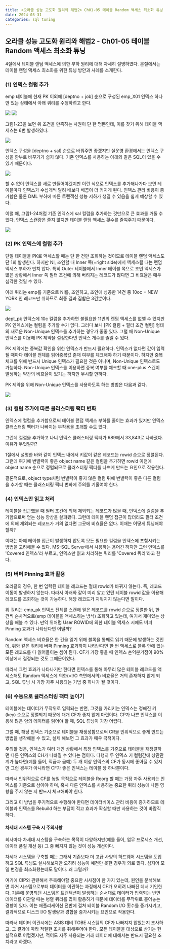 ```yaml
---
title: <오라클 성능 고도화 원리와 해법2> Ch01-05 테이블 Random 액세스 최소화 튜닝
date: 2024-03-31
categories: sql tuning
---
```


## 오라클 성능 고도화 원리와 해법2 - Ch01-05 테이블 Random 액세스 최소화 튜닝

4절에서 테이블 랜덤 액세스에 의한 부하 원리에 대해 자세히 설명하였다. 본절에서는 테이블 랜덤 액세스 최소화를 위한 튜닝 방안과 사례를 소개한다.

### (1) 인덱스 컬럼 추가

emp 테이블에 현재 PK 이외에 [deptno + job] 순으로 구성된 emp_X01 인덱스 하나만 있는 상태에서 아래 쿼리를 수행하려고 한다.

![](/assets/images/sqlp/sqlp2-01-05-1-sql1-1.png)
![](/assets/images/sqlp/sqlp2-01-05-1-sql1-2.png)

그림1-23을 보면 위 조건을 만족하는 사원이 단 한 명뿐인데, 이를 찾기 위해 테이블 액세스는 6번 발생하였다.

![](/assets/images/sqlp/sqlp2-01-05-1-img1-23.png)

인덱스 구성을 [deptno + sal] 순으로 바꿔주면 좋겠지만 실운영 환경에서는 인덱스 구성을 함부로 바꾸기가 쉽지 않다. 기존 인덱스를 사용하는 아래와 같은 SQL이 있을 수 있기 때문이다.

![](/assets/images/sqlp/sqlp2-01-05-1-sql2.png)

할 수 없이 인덱스를 새로 만들어야겠지만 이런 식으로 인덱스를 추가해나가다 보면 테이블마다 인덱스가 수십개씩 달려 배보다 배꼽이 더 커지게 된다. 인덱스 관리 비용이 증가함은 물론 DML 부하에 따른 트랜잭션 성능 저하가 생길 수 있음을 쉽게 예상할 수 있다.

이럴 때, 그림1-24처럼 기존 인덱스에 sal 컬럼을 추가하는 것만으로 큰 효과를 거둘 수 있다. 인덱스 스캔량은 줄지 않지만 테이블 랜덤 액세스 횟수를 줄여주기 때문이다.

![](/assets/images/sqlp/sqlp2-01-05-1-img1-24.png)

### (2) PK 인덱스에 컬럼 추가

단일 테이블을 PK로 액세스할 때는 단 한 건만 조회하는 것이므로 테이블 랜덤 액세스도 단 1회 발생한다. 하지만 NI, 조인할 때 Inner 쪽(=right side)에서 액세스될 때는 랜덤 액세스 부하가 만치 않다. 특히 Outer 테이블에서 Inner 테이블 쪽으로 조인 액세스가 많은 상황에서 Inner 쪽 필터 조건에 의해 버려지는 레코드가 많다면 그 비효율은 매우 심각한 것일 수 있다.

아래 쿼리는 emp를 기준으로 NI를, 조인하고, 조인에 성공한 14건 중 10oc = NEW YORK 인 레코드만 취하므로 최종 결과 집합은 3건뿐이다.

![](/assets/images/sqlp/sqlp2-01-05-2-sql1.png)

dept_pk 인덱스에 10c 컬럼을 추가하면 불필요한 11번의 랜덤 액세스를 없앨 수 있지만 PK 인덱스에는 컬럼을 추가할 수가 없다. 그러다 보니 [PK 컬럼 + 필터 조건 컬럼] 형태의 새로운 Non-Unique 인덱스를 추가하는 경우가 종종 있다. 그럴 때 Non-Unique 인덱스를 이용해 PK 제약을 설정한다면 인덱스 개수를 줄일 수 있다.

PK 제약에는 중복값 확인을 위한 인덱스가 반드시 필요하다. 인덱스가 없다면 값이 입력될 때마다 테이블 전체를 읽어중복값 존재 여부를 체크해야 하기 때문이다. 하지만 중복 체크를 위해 반드시 Unique 인덱스가 필요한 것은 아니며, Non-Unique 인덱스로도 가능하다. Non-Unique 인덱스를 이용하면 중복 여부를 체크할 때 one-plus 스캔이 발생하는 약간의 비효율이 있기는 하지만 무시할 만하다.

PK 제약을 위해 Non-Unique 인덱스를 사용하도록 하는 방법은 다음과 같다.

![](/assets/images/sqlp/sqlp2-01-05-2-sql2.png)

### (3) 컬럼 추가에 따른 클러스터링 팩터 변화

인덱스에 컬럼을 추가함으로써 테이블 랜덤 액세스 부하를 줄이는 효과가 있지만 인덱스 클러스터링 팩터가 나빠지는 부작용을 초래할 수도 있다.

그런데 컬럼을 추가하고 나니 인덱스 클러스터링 팩터가 689에서 33,843로 나빠졌다. 이유가 무엇일까?

1절에서 설명한 바와 같이 인덱스 내에서 키값이 같은 레코드는 rowid 순으로 정렬된다. 그런데 여기에 변별력이 좋은 object name 같은 컬럼을 추가하면 rowid 이전에 object name 순으로 정렬되므로 클러스터링 팩터를 나쁘게 만드는 요인으로 작용한다.

결론적으로, object type처럼 변별력이 좋지 않은 컬럼 뒤에 변별력이 좋은 다른 컬럼을 추가할 때는 클러스터링 팩터 변화에 주의를 기울여야 한다.

### (4) 인덱스만 읽고 처리

테이블을 접근했을 때 필터 조건에 의해 제외되는 레코드가 많을 때, 인덱스에 컬럼을 추가함으로써 얻는 성능 향상을 살펴봤다. 그런데 테이블 랜덤 접근이 많더라도 필터 조건에 의해 제외되는 레코드가 거의 없다면 그곳에 비효율은 없다. 이때는 어떻게 튜닝해야 할까?

이때는 아예 테이블 접근이 발생하지 않도록 모든 필요한 컬럼을 인덱스에 포함시키는 방법을 고려해볼 수 있다. MS-SQL Server에서 사용하는 용어긴 하지만 그런 인덱스를 'Covered 인덱스'라 부르고, 인덱스만 읽고 처리하는 쿼리를 'Covered 쿼리'라고 한다.

### (5) 버퍼 Pinning 효과 활용

오라클의 경우, 한 번 입력된 테이블 레코드는 절대 rowid가 바뀌지 않는다. 즉, 레코드 이동이 발생하지 않는다. 따라서 아래와 같이 미리 알고 있던 테이블 rowid 값을 이용해 레코드를 조회하는 것이 가능하다. 해당 레코드가 지워지지 않는다면 말이다.

위 쿼리는 emp_pk 인덱스 전체를 스캔해 얻은 레코드를 rowid 순으로 정렬한 뒤, 한 건씩 순차적으로(emp 테이블을 액세스하는 방식) 조회하고 있는데, 여기서 재미있는 상상을 해볼 수 있다. 만약 위처럼 User ROWID에 의한 테이블 액세스 시에도 버퍼 Pinning 효과가 나타난다면 어떨까?

Random 액세스 비효율은 한 건을 읽기 위해 블록을 통째로 읽기 때문에 발생하는 것인데, 위와 같은 쿼리에 버퍼 Pinning 효과까지 나타난다면 한 번 액세스로 블록 안에 있는 모든 레코드를 다 읽어들이는 셈이 된다. CF가 가장 좋을 때 인덱스 손익분기점이 90% 이상에서 결정되는 것도 그때문이었다.

따라서 그런 효과가 나타나기만 한다면 인덱스를 통해 아무리 많은 테이블 레코드를 액세스해도 Random 액세스에 의한(=I/O 측면에서의) 비효율은 거의 존재하지 않게 되고, SQL 튜닝 시 가장 자주 사용되는 기법 중 하나가 될 것이다.

### (6) 수동으로 클러스터링 팩터 높이기

테이블에는 데이터가 무작위로 입력되는 반면, 그것을 가리키는 인덱스는 정해진 키(key) 순으로 정렬되기 때문에 대개 CF가 좋지 않게 마련이다. CP가 나쁜 인덱스를 이용해 많은 양의 데이터를 읽어야 할 때, SQL 튜닝이 가장 어렵다.

그럴 때, 해당 인덱스 기준으로 테이블을 재생성함으로써 CR을 인위적으로 좋게 만드는 방법을 생각해볼 수 있고, 실제 해보면 그 효과가 매우 극적이다.

주의할 것은, 인덱스가 여러 개인 상황에서 특정 인덱스를 기준으로 테이블을 재정렬하면 다른 인덱스의 CH가 나빠질 수 있다는 점이다. 다행히 두 인덱스 키 컬럼간에 상관관계가 높다면(예를 들어, 직급과 금예) 두 개 이상 인덱스의 CF가 동시에 좋아질 수 있지만 그런 경우가 아니라면 CF가 좋은 인덱스는 테이블 당 하나뿐이다.

따라서 인위적으로 CF를 높일 목적으로 테이블을 Reorg 할 때는 가장 자주 사용되는 인덱스를 기준으로 삼아야 하며, 혹시 다른 인덱스를 사용하는 중요한 쿼리 성능에 나쁜 영향을 주지 않는 지 반드시 체크해봐야 한다.

그리고 이 방법을 주기적으로 수행해야 한다면 데이터베이스 관리 비용이 증가하므로 테이블과 인덱스를 Rebuild 하는 부담이 적고 효과가 확실할 때만 사용하는 것이 바람직하다.

#### 차세대 시스템 구축 시 주의사항

회사마다 차세대 시스템을 구축하는 목적이 다양하지만(예를 들어, 업무 프로세스 개선, 데이터 품질 개선 등) 그 중 빠지지 않는 것이 성능 개선이다.

차세대 시스템을 구축할 때는 그래서 기존보다 더 고급 사양의 하드웨어 시스템을 도입하고 SQL 튜닝도 실시해보지만 오히려 성능이 예전만 못한 경우가 외로 많다. 심지어 모델 변경을 최소화했는데도 말이다. 왜 그럴까?

여기에 CIP와 관련해서 주목해야할 중요한 시사점이 한 가지 있는데, 원인을 분석해보면 과거 시스템으로부터 데이터를 이관하는 과정에서 CF가 오히려 나빠진 데서 기인한다. 기존에 운영되던 시스템은 트랜잭션이 발생하는 순서대로 데이터가 입력되는 반면 데이터를 이관할 때는 병렬 쿼리를 많이 활용하기 때문에 데이터를 무작위로 흩어놓는 경향이 있다. 이는 애플리케이션 전반에 걸쳐 테이블 Random I/O 횟수를 증가시키고, 결과적으로 디스크 I/O 발생량과 경합을 증가시키는 요인으로 작용한다.

따라서 데이터 이관시에는 ASIS 대비 TOBE 시스템의 CF가 나빠지지 않았는지 조사하고, 그 결과에 따라 적절한 조치를 취해주어야 한다. 모든 테이블을 대상으로 삼기는 현실적으로 어렵겠지만, 적어도 자주 사용되는 거래 데이터에 대해서는 반드시 필요한 조치라고 하겠다.
